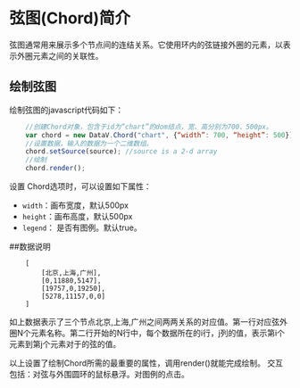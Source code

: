 弦图(Chord)简介
========================
弦图通常用来展示多个节点间的连结关系。它使用环内的弦链接外圈的元素，以表示外圈元素之间的关联性。
## 绘制弦图
绘制弦图的javascript代码如下：

```javascript
    //创建Chord对象，包含于id为”chart”的dom结点，宽、高分别为700、500px。
    var chord = new DataV.Chord("chart", {“width”: 700, “height”: 500});        
    //设置数据，输入的数据为一个二维数组。
    chord.setSource(source); //source is a 2-d array
    //绘制
    chord.render();
```

设置 Chord选项时，可以设置如下属性：

- `width`：画布宽度，默认500px
- `height`：画布高度，默认500px
- `legend`： 是否有图例。默认true。

##数据说明

```
    [
        [北京,上海,广州],
        [0,11880,5147],
        [19757,0,19250],
        [5278,11157,0,0]
    ]
```

如上数据表示了三个节点北京,上海,广州之间两两关系的对应值。第一行对应弦外圈N个元素名称。第二行开始的N行中，每个数据所在的i行，j列的值，表示第i个元素到第j个元素对于的弦的值。

以上设置了绘制Chord所需的最重要的属性，调用render()就能完成绘制。
交互包括：对弦与外围圆环的鼠标悬浮。对图例的点击。



